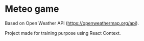 # Meteo game

Based on Open Weather API (https://openweathermap.org/api).

Project made for training purpose using React Context.
